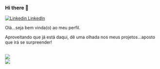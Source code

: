 ### Hi there 👋

[![Linkedin](https://i.stack.imgur.com/gVE0j.png) LinkedIn](https://www.linkedin.com/)

Olá...seja bem vinda(o) ao meu perfil.

Aproveitando que já está daqui, dê uma olhada nos meus projetos...aposto que irá se surpreender!

<br/>
<a href="https://github.com/crparaizo">
  <img src="https://github-readme-stats.vercel.app/api/top-langs/?username=crparaizo&theme=radical&hide=glsl,python" />
</a>
<br/>

<a href="https://github.com/crparaizo">
  <img align="center" src="https://github-readme-stats.vercel.app/api?username=crparaizo&&show_icons=true&theme=radical&count_private=true&include_all_commits=true"
</a>
<br/>


<!--
**crparaizo/crparaizo** is a ✨ _special_ ✨ repository because its `README.md` (this file) appears on your GitHub profile.

Here are some ideas to get you started:

- 🔭 I’m currently working on ...
- 🌱 I’m currently learning ...
- 👯 I’m looking to collaborate on ...
- 🤔 I’m looking for help with ...
- 💬 Ask me about ...
- 📫 How to reach me: ...
- 😄 Pronouns: ...
- ⚡ Fun fact: ...
-->
